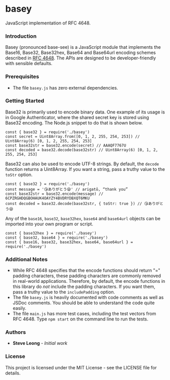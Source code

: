 # basey
JavaScript implementation of RFC 4648.

### Introduction
Basey (pronounced base-see) is a JavaScript module that implements the
Base16, Base32, Base32hex, Base64 and Base64url encoding schemes described
in [RFC 4648](https://tools.ietf.org/html/rfc4648). The APIs are designed
to be developer-friendly with sensible defaults.

### Prerequisites
- The file `basey.js` has zero external dependencies.

### Getting Started
Base32 is primarily used to encode binary data. One example of its usage is in
Google Authenticator, where the shared secret key is stored using Base32
encoding. The Node.js snippet to do that is shown below.
```
const { base32 } = require('./basey')
const secret = Uint8Array.from([0, 1, 2, 255, 254, 253]) // Uint8Array(6) [0, 1, 2, 255, 254, 253]
const base32str = base32.encode(secret) // AAAQF7767U
const decoded = base32.decode(base32str) // Uint8Array(6) [0, 1, 2, 255, 254, 253]
```

Base32 can also be used to encode UTF-8 strings. By default, the `decode` function returns a
Uint8Array. If you want a string, pass a truthy value to the `toStr` option.
```
const { base32 } = require('./basey')
const message = '😘ありがとう😪' // arigatō, “thank you”
const base32str = base32.encode(message) // 6CPZRGHDQGBOHAUK4OAYZY4BVDRYDBXQT6MKU
const decoded = base32.decode(base32str, { toStr: true }) // 😘ありがとう😪
```

Any of the `base16`, `base32`, `base32hex`, `base64` and `base64url` objects can be
imported into your own program or script.
```
const { base32hex } = require('./basey')
const { base32, base64 } = require('./basey')
const { base16, base32, base32hex, base64, base64url } = require('./basey')
```

### Additional Notes
- While RFC 4648 specifies that the encode functions should return "=" padding characters,
these padding characters are commonly removed in real-world applications. Therefore, by
default, the encode functions in this library do *not* include the padding characters.
If you want them, pass a truthy value to the `includePadding` option.
- The file `basey.js` is heavily documented with code comments as well as JSDoc comments.
You should be able to understand the code quite easily.
- The file `main.js` has more test cases, including the test vectors from RFC 4648. Type
`npm start` on the command line to run the tests.

### Authors
* **Steve Leong** - *Initial work*

### License
This project is licensed under the MIT License - see the LICENSE file for details.
